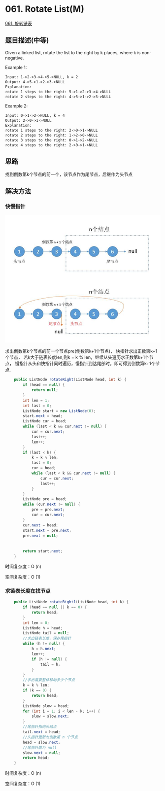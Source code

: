 # 061. Rotate List\(M\)

[061. 旋转链表](https://leetcode-cn.com/problems/rotate-list/)

## 题目描述\(中等\)

Given a linked list, rotate the list to the right by k places, where k is non-negative.

Example 1:

```
Input: 1->2->3->4->5->NULL, k = 2
Output: 4->5->1->2->3->NULL
Explanation:
rotate 1 steps to the right: 5->1->2->3->4->NULL
rotate 2 steps to the right: 4->5->1->2->3->NULL
```

Example 2:

```
Input: 0->1->2->NULL, k = 4
Output: 2->0->1->NULL
Explanation:
rotate 1 steps to the right: 2->0->1->NULL
rotate 2 steps to the right: 1->2->0->NULL
rotate 3 steps to the right: 0->1->2->NULL
rotate 4 steps to the right: 2->0->1->NULL
```

## 思路

找到倒数第k个节点的前一个，该节点作为尾节点，后继作为头节点

## 解决方法

### 快慢指针

![](../assets/001-100/061-s-1-1.png)

求出倒数第k个节点的前一个节点pre(倒数第k+1个节点)，
快指针求出正数第k+1个节点，
若k大于链表长度len,则k = k % len，继续从头遍历求正数第k+1个节点，
慢指针从头和快指针同时遍历，慢指针到达尾部时，即可得到倒数第k+1个节点,


```java
    public ListNode rotateRight(ListNode head, int k) {
        if (head == null) {
            return null;
        }
        int len = 1;
        int last = 0;
        ListNode start = new ListNode(0);
        start.next = head;
        ListNode cur = head;
        while (last < k && cur.next != null) {
            cur = cur.next;
            last++;
            len++;
        }
        if (last < k) {
            k = k % len;
            last = 0;
            cur = head;
            while (last < k && cur.next != null) {
                cur = cur.next;
                last++;
            }
        }
        ListNode pre = head;
        while (cur.next != null) {
            pre = pre.next;
            cur = cur.next;
        }
        cur.next = head;
        start.next = pre.next;
        pre.next = null;


        return start.next;
    }
```

时间复杂度：O (n)

空间复杂度：O (1)

### 求链表长度在找节点

```java
    public ListNode rotateRight1(ListNode head, int k) {
        if (head == null || k == 0) {
            return head;
        }
        int len = 0;
        ListNode h = head;
        ListNode tail = null;
        //求出链表长度，保存尾指针
        while (h != null) {
            h = h.next;
            len++;
            if (h != null) {
                tail = h;
            }
        }
        //求出需要整体移动多少个节点
        k = k % len;
        if (k == 0) {
            return head;
        }
        ListNode slow = head;
        for (int i = 1; i < len - k; i++) {
            slow = slow.next;
        }
        //尾指针指向头结点
        tail.next = head;
        //头指针更新为倒数第 n 个节点
        head = slow.next;
        //尾指针置为 null
        slow.next = null;
        return head;
    }
```

时间复杂度：O (n)

空间复杂度：O (1)

